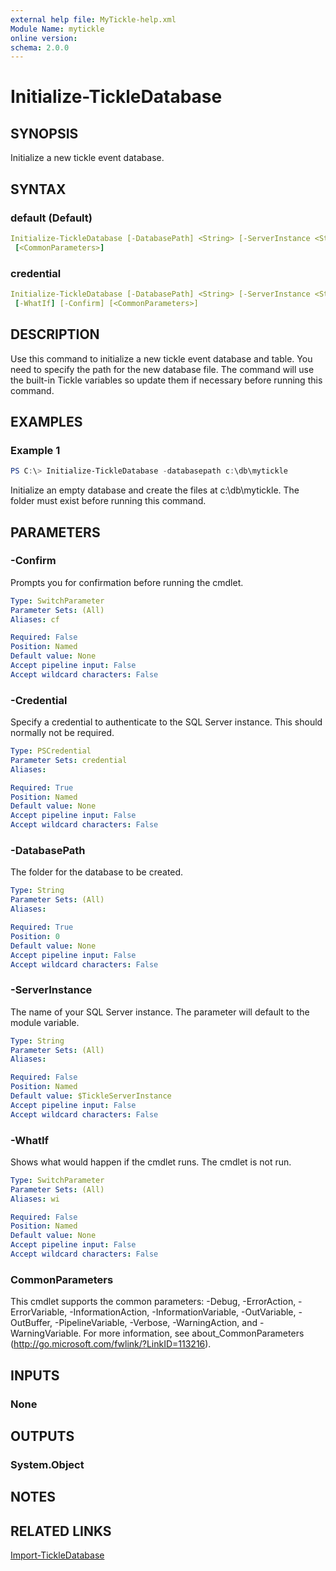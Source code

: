 ```yaml
---
external help file: MyTickle-help.xml
Module Name: mytickle
online version:
schema: 2.0.0
---
```


# Initialize-TickleDatabase

## SYNOPSIS

Initialize a new tickle event database.

## SYNTAX

### default (Default)

```yaml
Initialize-TickleDatabase [-DatabasePath] <String> [-ServerInstance <String>] [-WhatIf] [-Confirm]
 [<CommonParameters>]
```

### credential

```yaml
Initialize-TickleDatabase [-DatabasePath] <String> [-ServerInstance <String>] -Credential <PSCredential>
 [-WhatIf] [-Confirm] [<CommonParameters>]
```

## DESCRIPTION

Use this command to initialize a new tickle event database and table. You need to specify the path for the new database file. The command will use the built-in Tickle variables so update them if necessary before running this command.

## EXAMPLES

### Example 1

```powershell
PS C:\> Initialize-TickleDatabase -databasepath c:\db\mytickle
```

Initialize an empty database and create the files at c:\db\mytickle. The folder must exist before running this command.

## PARAMETERS

### -Confirm

Prompts you for confirmation before running the cmdlet.

```yaml
Type: SwitchParameter
Parameter Sets: (All)
Aliases: cf

Required: False
Position: Named
Default value: None
Accept pipeline input: False
Accept wildcard characters: False
```

### -Credential

Specify a credential to authenticate to the SQL Server instance. This should normally not be required.

```yaml
Type: PSCredential
Parameter Sets: credential
Aliases:

Required: True
Position: Named
Default value: None
Accept pipeline input: False
Accept wildcard characters: False
```

### -DatabasePath

The folder for the database to be created.

```yaml
Type: String
Parameter Sets: (All)
Aliases:

Required: True
Position: 0
Default value: None
Accept pipeline input: False
Accept wildcard characters: False
```

### -ServerInstance

The name of your SQL Server instance. The parameter will default to the module variable.

```yaml
Type: String
Parameter Sets: (All)
Aliases:

Required: False
Position: Named
Default value: $TickleServerInstance
Accept pipeline input: False
Accept wildcard characters: False
```

### -WhatIf

Shows what would happen if the cmdlet runs.
The cmdlet is not run.

```yaml
Type: SwitchParameter
Parameter Sets: (All)
Aliases: wi

Required: False
Position: Named
Default value: None
Accept pipeline input: False
Accept wildcard characters: False
```

### CommonParameters

This cmdlet supports the common parameters: -Debug, -ErrorAction, -ErrorVariable, -InformationAction, -InformationVariable, -OutVariable, -OutBuffer, -PipelineVariable, -Verbose, -WarningAction, and -WarningVariable. For more information, see about_CommonParameters (http://go.microsoft.com/fwlink/?LinkID=113216).

## INPUTS

### None

## OUTPUTS

### System.Object

## NOTES

## RELATED LINKS

[Import-TickleDatabase](Import-TickleDatabase.md)
